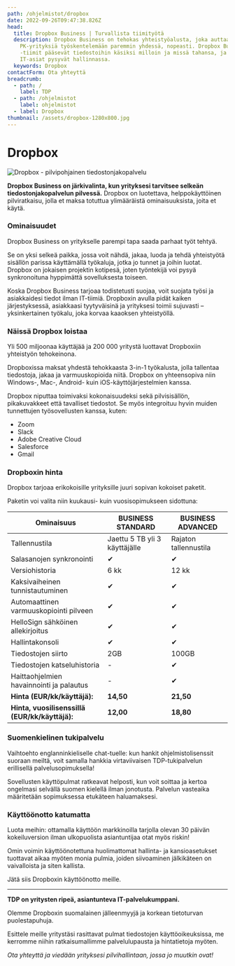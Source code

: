 ```yaml
---
path: /ohjelmistot/dropbox
date: 2022-09-26T09:47:38.826Z
head:
  title: Dropbox Business | Turvallista tiimityötä
  description: Dropbox Business on tehokas yhteistyöalusta, joka auttaa
    PK-yrityksiä työskentelemään paremmin yhdessä, nopeasti. Dropbox Business
    -tiimit pääsevät tiedostoihin käsiksi milloin ja missä tahansa, ja samalla
    IT-asiat pysyvät hallinnassa.
  keywords: Dropbox
contactForm: Ota yhteyttä
breadcrumb:
  - path: /
    label: TDP
  - path: /ohjelmistot
    label: ohjelmistot
  - label: Dropbox
thumbnail: /assets/dropbox-1280x800.jpg
---
```

# Dropbox

![Dropbox - pilvipohjainen tiedostonjakopalvelu](/assets/dropbox-1280x800.jpg)

**Dropbox Business on järkivalinta, kun yrityksesi tarvitsee selkeän tiedostonjakopalvelun pilvessä.** Dropbox on luotettava, helppokäyttöinen pilviratkaisu,  jolla et maksa totuttua ylimääräistä ominaisuuksista, joita et käytä.  

### O﻿minaisuudet

Dropbox Business on yritykselle parempi tapa saada parhaat työt tehtyä. 

Se on yksi selkeä paikka, jossa voit nähdä, jakaa, luoda ja tehdä yhteistyötä sisällön parissa käyttämällä työkaluja, jotka jo tunnet ja joihin luotat. Dropbox on jokaisen projektin kotipesä, joten työntekijä voi pysyä synkronoituna hyppimättä sovelluksesta toiseen.  

Koska Dropbox Business tarjoaa todistetusti suojaa, voit suojata työsi ja asiakkaidesi tiedot ilman IT-tiimiä. Dropboxin avulla pidät kaiken järjestyksessä, asiakkaasi tyytyväisinä ja yrityksesi toimii sujuvasti – yksinkertainen työkalu, joka korvaa kaaoksen yhteistyöllä. 

### Näissä Dropbox loistaa

Yli 500 miljoonaa käyttäjää ja 200 000 yritystä luottavat Dropboxiin yhteistyön tehokeinona. 

Dropboxissa maksat yhdestä tehokkaasta 3-in-1 työkalusta, jolla tallentaa tiedostoja, jakaa ja varmuuskopioida niitä. Dropbox on yhteensopiva niin Windows-, Mac-, Android- kuin iOS-käyttöjärjestelmien kanssa.

Dropbox niputtaa toimivaksi kokonaisuudeksi sekä pilvisisällön, pikakuvakkeet että tavalliset tiedostot. Se myös integroituu hyvin muiden tunnettujen työsovellusten kanssa, kuten:

* Zoom
* Slack
* Adobe Creative Cloud
* Salesforce
* Gmail

### Dropboxin hinta

Dropbox tarjoaa erikokoisille yrityksille juuri sopivan kokoiset paketit. 

Paketin voi valita niin kuukausi- kuin vuosisopimukseen sidottuna:

| Ominaisuus                                     | BUSINESS STANDARD             | BUSINESS ADVANCED     |
| ---------------------------------------------- | ----------------------------- | --------------------- |
| Tallennustila                                  | Jaettu 5 TB yli 3 käyttäjälle | Rajaton tallennustila |
| Salasanojen synkronointi                       | ✔                             | ✔                     |
| Versiohistoria                                 | 6 kk                          | 12 kk                 |
| Kaksivaiheinen tunnistautuminen                | ✔                             | ✔                     |
| Automaattinen varmuuskopiointi pilveen         | ✔                             | ✔                     |
| HelloSign sähköinen allekirjoitus              | ✔                             | ✔                     |
| Hallintakonsoli                                | ✔                             | ✔                     |
| Tiedostojen siirto                             | 2GB                           | 100GB                 |
| Tiedostojen katseluhistoria                    | -                              | ✔                     |
| Haittaohjelmien havainnointi ja palautus       | -                              | ✔                     |
| **Hinta (EUR/kk/käyttäjä):**                   | **14,50**                     | **21,50**             |
| **Hinta, vuosilisenssillä (EUR/kk/käyttäjä):** | **12,00**                     | **18,80**             |

### Suomenkielinen tukipalvelu

Vaihtoehto englanninkieliselle chat-tuelle: kun hankit ohjelmistolisenssit suoraan meiltä, voit samalla hankkia virtaviivaisen TDP-tukipalvelun erillisellä palvelusopimuksella! 

Sovellusten käyttöpulmat ratkeavat helposti, kun voit soittaa ja kertoa ongelmasi selvällä suomen kielellä ilman jonotusta. Palvelun vasteaika määritetään sopimuksessa etukäteen haluamaksesi.

### Käyttöönotto katumatta

Luota meihin: ottamalla käyttöön markkinoilla tarjolla olevan 30 päivän kokeiluversion ilman ulkopuolista asiantuntijaa otat myös riskin! 

Omin voimin käyttöönotettuna huolimattomat hallinta- ja kansioasetukset tuottavat aikaa myöten monia pulmia, joiden siivoaminen jälkikäteen on vaivalloista ja siten kallista.

Jätä siis Dropboxin käyttöönotto meille.

- - -

**TDP on yritysten ripeä, asiantunteva IT-palvelukumppani.** 

Olemme Dropboxin suomalainen jälleenmyyjä ja korkean tietoturvan puolestapuhuja.

Esittele meille yritystäsi rasittavat pulmat tiedostojen käyttöoikeuksissa, me kerromme niihin ratkaisumallimme palvelulupausta ja hintatietoja myöten.

*Ota yhteyttä ja viedään yrityksesi pilvihallintaan, jossa jo muutkin ovat!*